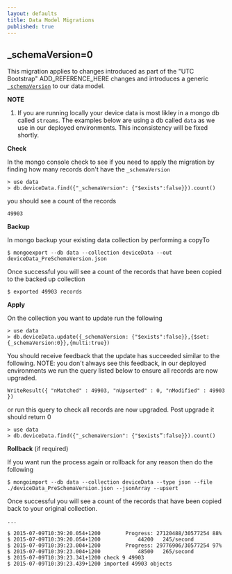 ```yaml
---
layout: defaults
title: Data Model Migrations
published: true
---
```


## _schemaVersion=0

This migration applies to changes introduced as part of the "UTC Bootstrap" ADD_REFERENCE_HERE changes and introduces a generic [`_schemaVersion`](v1#versioning-and-updates) to our data model.

**NOTE**
1. If you are running locally your device data is most likley in a mongo db called ``streams``. The examples below are using a db called ``data`` as we use in our deployed environments. This inconsistency will be fixed shortly.

**Check**

In the mongo console check to see if you need to apply the migration by finding how many records don't have the `_schemaVersion`

```
> use data
> db.deviceData.find({"_schemaVersion": {"$exists":false}}).count()
```

you should see a count of the records

```
49903
```

**Backup**

In mongo backup your existing data collection by performing a copyTo

```
$ mongoexport --db data --collection deviceData --out deviceData_PreSchemaVersion.json
```

Once successful you will see a count of the records that have been copied to the backed up collection

```
$ exported 49903 records
```

**Apply**

On the collection you want to update run the following

```
> use data
> db.deviceData.update({_schemaVersion: {"$exists":false}},{$set:{_schemaVersion:0}},{multi:true})
```

You should receive feedback that the update has succeeded similar to the following.
NOTE: you don't always see this feedback, in our deployed environments we run the query listed below to ensure all records are now upgraded.

```
WriteResult({ "nMatched" : 49903, "nUpserted" : 0, "nModified" : 49903 })
```

or run this query to check all records are now upgraded. Post upgrade it should return 0

```
> use data
> db.deviceData.find({"_schemaVersion": {"$exists”:false}}).count()
```

**Rollback** (if required)

If you want run the process again or rollback for any reason then do the following

```
$ mongoimport --db data --collection deviceData --type json --file ./deviceData_PreSchemaVersion.json --jsonArray --upsert
```

Once successful you will see a count of the records that have been copied back to your original collection.

```
...

$ 2015-07-09T10:39:20.054+1200        Progress: 27120488/30577254 88%
$ 2015-07-09T10:39:20.054+1200            44200   245/second
$ 2015-07-09T10:39:23.004+1200        Progress: 29776906/30577254 97%
$ 2015-07-09T10:39:23.004+1200            48500   265/second
$ 2015-07-09T10:39:23.341+1200 check 9 49903
$ 2015-07-09T10:39:23.439+1200 imported 49903 objects
```